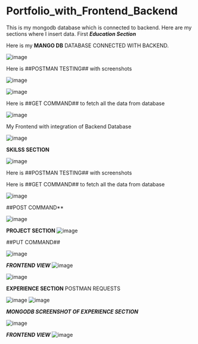 

# Portfolio_with_Frontend_Backend
This is my mongodb database which is connected to backend.
Here are my sections where I insert data.
First ***Education Section***

Here is my **MANGO DB** DATABASE CONNECTED WITH BACKEND.

![image](https://github.com/user-attachments/assets/22483790-c9fa-472c-afe7-f0c303be58bc)

Here is ##POSTMAN TESTING## with screenshots

![image](https://github.com/user-attachments/assets/aba5358d-ec7f-47ec-b70d-c429790984dd)

![image](https://github.com/user-attachments/assets/567d9ad5-2022-45db-afe6-22cefbaf19a8)

Here is ##GET COMMAND## to fetch all the data from database

![image](https://github.com/user-attachments/assets/868d0a52-456a-46d9-a69c-2a0d5fa0eb9d)

My Frontend with integration of Backend Database

![image](https://github.com/user-attachments/assets/6c53ef6a-bd09-450c-bde2-98b017ebd747)

**SKILSS SECTION**

![image](https://github.com/user-attachments/assets/7045ae82-37ac-4df2-b616-4f4f7490ea8f)

Here is ##POSTMAN TESTING## with screenshots

Here is ##GET COMMAND## to fetch all the data from database

![image](https://github.com/user-attachments/assets/558f9cac-5051-40d6-a39d-51d9ffdad2e4)

##POST COMMAND**

![image](https://github.com/user-attachments/assets/7504b8da-9fb1-4053-8b52-ec586737ad42)

**PROJECT SECTION**
![image](https://github.com/user-attachments/assets/79e4f8a4-dc5f-4553-a142-9a7ada7fc606)


##PUT COMMAND##

![image](https://github.com/user-attachments/assets/5059e2b5-bc21-478f-83af-e6f371a9c5f5)

***FRONTEND VIEW***
![image](https://github.com/user-attachments/assets/64cd4111-1508-4f85-8016-2ff6a67123e3)

![image](https://github.com/user-attachments/assets/925916eb-d22f-4341-8fe3-1bfe065ff86c)

**EXPERIENCE SECTION**
POSTMAN REQUESTS

![image](https://github.com/user-attachments/assets/92859ff6-9ee3-4110-9314-e2d2da37b3ce)
![image](https://github.com/user-attachments/assets/20507663-7bd4-46be-ae58-a37f4bf74118)

***MONGODB SCREENSHOT OF EXPERIENCE SECTION***

![image](https://github.com/user-attachments/assets/78eb270a-5d72-4b01-8272-467d9210f92a)

***FRONTEND VIEW***
![image](https://github.com/user-attachments/assets/f756378d-16d3-41fb-958b-39ad0e478f88)



















